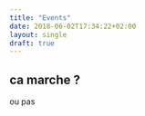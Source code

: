 ```yaml
---
title: "Events"
date: 2018-06-02T17:34:22+02:00
layout: single
draft: true
---
```


## ca marche ?

ou pas